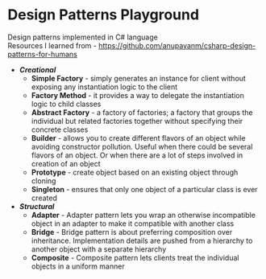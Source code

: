 # Design Patterns Playground
Design patterns implemented in C# language \
Resources I learned from - https://github.com/anupavanm/csharp-design-patterns-for-humans

- ___Creational___
  * __Simple Factory__ - simply generates an instance for client without exposing any instantiation logic to the client
  * __Factory Method__ - it provides a way to delegate the instantiation logic to child classes
  * __Abstract Factory__ - a factory of factories; a factory that groups the individual but related factories together without specifying their concrete classes
  * __Builder__ - allows you to create different flavors of an object while avoiding constructor pollution. Useful when there could be several flavors of an object. Or when there are a lot of steps involved in creation of an object
  * __Prototype__ - create object based on an existing object through cloning
  * __Singleton__ - ensures that only one object of a particular class is ever created
- ___Structural___
  * __Adapter__ - Adapter pattern lets you wrap an otherwise incompatible object in an adapter to make it compatible with another class
  * __Bridge__ - Bridge pattern is about preferring composition over inheritance. Implementation details are pushed from a hierarchy to another object with a separate hierarchy
  * __Composite__ - Composite pattern lets clients treat the individual objects in a uniform manner
